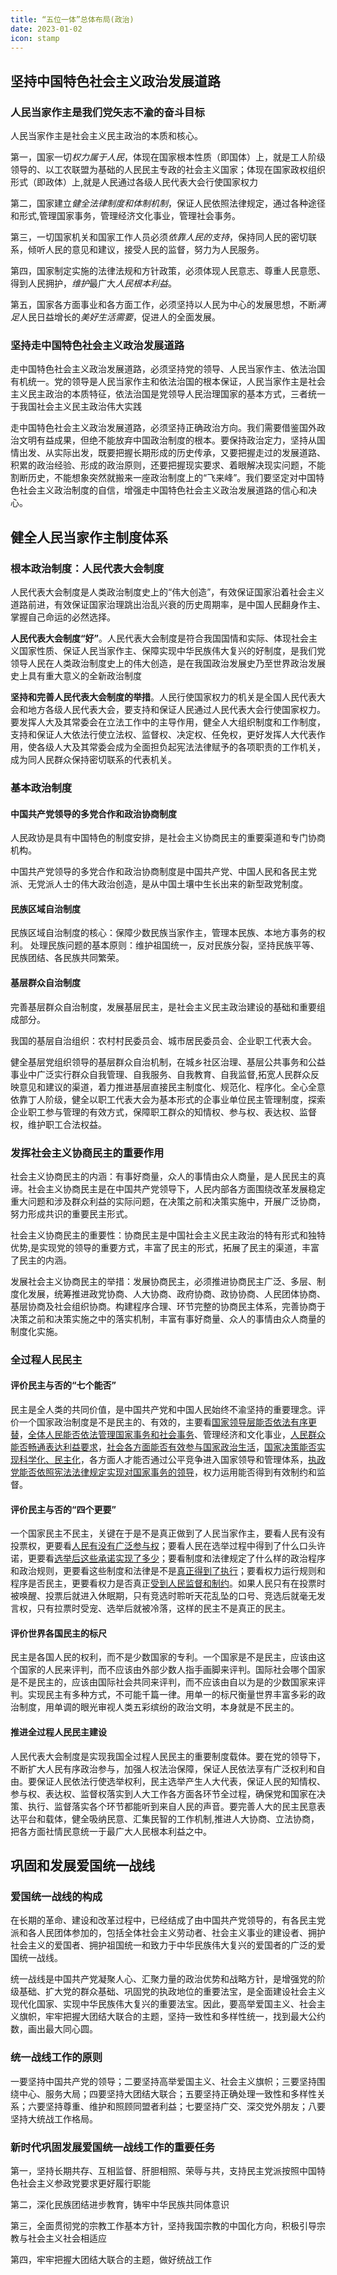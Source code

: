 ```yaml
---
title: “五位一体”总体布局(政治)
date: 2023-01-02
icon: stamp
---
```


## 坚持中国特色社会主义政治发展道路 <Badge text="选择题" type="tip" />

### 人民当家作主是我们党矢志不渝的奋斗目标

人民当家作主是社会主义民主政治的本质和核心。

第一，国家一切*权力属于人民*，体现在国家根本性质（即国体）上，就是工人阶级领导的、以工农联盟为基础的人民民主专政的社会主义国家；体现在国家政权组织形式（即政体）上,就是人民通过各级人民代表大会行使国家权力

第二，国家建立*健全法律制度和体制机制*，保证人民依照法律规定，通过各种途径和形式,管理国家事务，管理经济文化事业，管理社会事务。

第三，一切国家机关和国家工作人员必须*依靠人民的支持*，保持同人民的密切联系，倾听人民的意见和建议，接受人民的监督，努力为人民服务。

第四，国家制定实施的法律法规和方针政策，必须体现人民意志、尊重人民意愿、得到人民拥护，*维护*最广大*人民根本利益*。

第五，国家各方面事业和各方面工作，必须坚持以人民为中心的发展思想，不断*满足*人民日益增长的*美好生活需要*，促进人的全面发展。

### 坚持走中国特色社会主义政治发展道路

走中国特色社会主义政治发展道路，必须坚持党的领导、人民当家作主、依法治国有机统一。党的领导是人民当家作主和依法治国的根本保证，人民当家作主是社会主义民主政治的本质特征，依法治国是党领导人民治理国家的基本方式，三者统一于我国社会主义民主政治伟大实践

走中国特色社会主义政治发展道路，必须坚持正确政治方向。我们需要借鉴国外政治文明有益成果，但绝不能放弃中国政治制度的根本。要保持政治定力，坚持从国情出发、从实际出发，既要把握长期形成的历史传承，又要把握走过的发展道路、积累的政治经验、形成的政治原则，还要把握现实要求、着眼解决现实问题，不能割断历史，不能想象突然就搬来一座政治制度上的“飞来峰”。我们要坚定对中国特色社会主义政治制度的自信，增强走中国特色社会主义政治发展道路的信心和决心。

## 健全人民当家作主制度体系 <Badge text="论述题" type="warning" />

### 根本政治制度：人民代表大会制度

人民代表大会制度是人类政治制度史上的“伟大创造”，有效保证国家沿着社会主义道路前进，有效保证国家治理跳出治乱兴衰的历史周期率，是中国人民翻身作主、掌握自己命运的必然选择。

**人民代表大会制度“好”**。人民代表大会制度是符合我国国情和实际、体现社会主义国家性质、保证人民当家作主、保障实现中华民族伟大复兴的好制度，是我们党领导人民在人类政治制度史上的伟大创造，是在我国政治发展史乃至世界政治发展史上具有重大意义的全新政治制度

**坚持和完善人民代表大会制度的举措**。人民行使国家权力的机关是全国人民代表大会和地方各级人民代表大会，要支持和保证人民通过人民代表大会行使国家权力。要发挥人大及其常委会在立法工作中的主导作用，健全人大组织制度和工作制度，支持和保证人大依法行使立法权、监督权、决定权、任免权，更好发挥人大代表作用，使各级人大及其常委会成为全面担负起宪法法律赋予的各项职责的工作机关，成为同人民群众保持密切联系的代表机关。

### 基本政治制度

#### 中国共产党领导的多党合作和政治协商制度

人民政协是具有中国特色的制度安排，是社会主义协商民主的重要渠道和专门协商机构。

中国共产党领导的多党合作和政治协商制度是中国共产党、中国人民和各民主党派、无党派人士的伟大政治创造，是从中国土壤中生长出来的新型政党制度。

#### 民族区域自治制度

民族区域自治制度的核心：保障少数民族当家作主，管理本民族、本地方事务的权利。
处理民族问题的基本原则：维护祖国统一，反对民族分裂，坚持民族平等、民族团结、各民族共同繁荣。

#### 基层群众自治制度

完善基层群众自治制度，发展基层民主，是社会主义民主政治建设的基础和重要组成部分。

我国的基层自治组织：农村村民委员会、城市居民委员会、企业职工代表大会。

健全基层党组织领导的基层群众自治机制，在城乡社区治理、基层公共事务和公益事业中广泛实行群众自我管理、自我服务、自我教育、自我监督,拓宽人民群众反映意见和建议的渠道，着力推进基层直接民主制度化、规范化、程序化。全心全意依靠丁人阶级，健全以职工代表大会为基本形式的企事业单位民主管理制度，探索企业职工参与管理的有效方式，保障职工群众的知情权、参与权、表达权、监督权，维护职工合法权益。

### 发挥社会主义协商民主的重要作用

社会主义协商民主的内涵：有事好商量，众人的事情由众人商量，是人民民主的真谛。社会主义协商民主是在中国共产党领导下，人民内部各方面围绕改革发展稳定重大问题和涉及群众利益的实际问题，在决策之前和决策实施中，开展广泛协商，努力形成共识的重要民主形式。

社会主义协商民主的重要性：协商民主是中国社会主义民主政治的特有形式和独特优势,是实现党的领导的重要方式，丰富了民主的形式，拓展了民主的渠道，丰富了民主的内涵。

发展社会主义协商民主的举措：发展协商民主，必须推进协商民主广泛、多层、制度化发展，统筹推进政党协商、人大协商、政府协商、政协协商、人民团体协商、基层协商及社会组织协商。构建程序合理、环节完整的协商民主体系，完善协商于决策之前和决策实施之中的落实机制，丰富有事好商量、众人的事情由众人商量的制度化实施。

### 全过程人民民主

#### 评价民主与否的“七个能否”

民主是全人类的共同价值，是中国共产党和中国人民始终不渝坚持的重要理念。评价一个国家政治制度是不是民主的、有效的，主要看<u>国家领导层能否依法有序更替</u>，<u>全体人民能否依法管理国家事务和社会事务</u>、管理经济和文化事业，<u>人民群众能否畅通表达利益要求</u>，<u>社会各方面能否有效参与国家政治生活</u>，<u>国家决策能否实现科学化、民主化</u>，各方面人才能否通过公平竞争进入国家领导和管理体系，<u>执政党能否依照宪法法律规定实现对国家事务的领导</u>，权力运用能否得到有效制约和监督。

#### 评价民主与否的“四个更要”

一个国家民主不民主，关键在于是不是真正做到了人民当家作主，要看人民有没有投票权，更要看<u>人民有没有广泛参与权</u>；要看人民在选举过程中得到了什么口头许诺，更要看<u>选举后这些承诺实现了多少</u>；要看制度和法律规定了什么样的政治程序和政治规则，更要看这些制度和法律是不是<u>真正得到了执行</u>；要看权力运行规则和程序是否民主，更要看权力是否真正<u>受到人民监督和制约</u>。如果人民只有在投票时被唤醒、投票后就进入休眠期，只有竞选时聆听天花乱坠的口号、竞选后就毫无发言权，只有拉票时受宠、选举后就被冷落，这样的民主不是真正的民主。

#### 评价世界各国民主的标尺

民主是各国人民的权利，而不是少数国家的专利。一个国家是不是民主，应该由这个国家的人民来评判，而不应该由外部少数人指手画脚来评判。国际社会哪个国家是不是民主的，应该由国际社会共同来评判，而不应该由自以为是的少数国家来评判。实现民主有多种方式，不可能千篇一律。用单一的标尺衡量世界丰富多彩的政治制度，用单调的眼光审视人类五彩缤纷的政治文明，本身就是不民主的。

#### 推进全过程人民民主建设

人民代表大会制度是实现我国全过程人民民主的重要制度载体。要在党的领导下，不断扩大人民有序政治参与，加强人权法治保障，保证人民依法享有广泛权利和自由。要保证人民依法行使选举权利，民主选举产生人大代表，保证人民的知情权、参与权、表达权、监督权落实到人大工作各方面各环节全过程，确保党和国家在决策、执行、监督落实各个环节都能听到来自人民的声音。要完善人大的民主民意表达平台和载体，健全吸纳民意、汇集民智的工作机制,推进人大协商、立法协商，把各方面社情民意统一于最广大人民根本利益之中。

## 巩固和发展爱国统一战线 <Badge text="选择题" type="tip" />

### 爱国统一战线的构成

在长期的革命、建设和改革过程中，已经结成了由中国共产党领导的，有各民主党派和各人民团体参加的，包括全体社会主义劳动者、社会主义事业的建设者、拥护社会主义的爱国者、拥护祖国统一和致力于中华民族伟大复兴的爱国者的广泛的爱国统一战线。

统一战线是中国共产党凝聚人心、汇聚力量的政治优势和战略方针，是增强党的阶级基础、扩大党的群众基础、巩固党的执政地位的重要法宝，是全面建设社会主义现代化国家、实现中华民族伟大复兴的重要法宝。因此，要高举爱国主义、社会主义旗帜，牢牢把握大团结大联合的主题，坚持一致性和多样性统一，找到最大公约数，画出最大同心圆。

### 统一战线工作的原则

一要坚持中国共产党的领导；二要坚持高举爱国主义、社会主义旗帜；三要坚持围绕中心、服务大局；四要坚持大团结大联合；五要坚持正确处理一致性和多样性关系；六要坚持尊重、维护和照顾同盟者利益；七要坚持广交、深交党外朋友；八要坚持大统战工作格局。

### 新时代巩固发展爱国统一战线工作的重要任务

第一，坚持长期共存、互相监督、肝胆相照、荣辱与共，支持民主党派按照中国特色社会主义参政党要求更好履行职能

第二，深化民族团结进步教育，铸牢中华民族共同体意识

第三，全面贯彻党的宗教工作基本方针，坚持我国宗教的中国化方向，积极引导宗教与社会主义社会相适应

第四，牢牢把握大团结大联合的主题，做好统战工作


